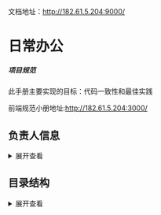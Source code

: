 文档地址：http://182.61.5.204:9000/

# 日常办公

##### 项目规范

此手册主要实现的目标：代码一致性和最佳实践

前端规范小册地址:http://182.61.5.204:3000/

## 负责人信息

<details>
<summary>展开查看</summary>
<pre><code>.
.
├── build                    
├── mock                      
├── public                    
│   │── favicon.ico           
│   └── index.html           
├── src                       
│   ├── api                    
│   ├── assets                
│   ├── components             
│   │   │   └── Activiti
│   │   │       └── Owner: zehua
│   ├── icons                
│   ├── layout
│   │   │   └── Owner: xxx               
│   ├── router                
│   ├── store                 
│   ├── utils                 
│   ├── vendor               
│   ├── views  
│   │   │   ├── invoice/
│   │   │   │   └── Owner: 陈龙庭
│   │   │   ├── workhandover/
│   │   │   │   └── Owner: 胡程勇
│   ├── App.vue               
│   ├── main.js               
│   └── permission.js         
├── tests                      
├── .env.xxx                   
├── .eslintrc.js             
├── .babelrc                   
├── .travis.yml              
├── vue.config.js            
├── postcss.config.js          
└── package.json              
</code></pre>
</details>

## 目录结构

<details>
<summary>展开查看</summary>
<pre><code>.
.
├── build                      # 构建相关
├── mock                       # 项目mock 模拟数据
├── public                     # 静态资源
│   │── favicon.ico            # favicon图标
│   └── index.html             # html模板
├── src                        # 源代码
│   ├── api                    # 所有请求
│   ├── assets                 # 主题 字体等静态资源
│   ├── components             # 全局公用组件
│   ├── icons                  # 项目所有 svg icons
│   ├── layout                 # 全局 layout
│   ├── router                 # 路由
│   ├── store                  # 全局 store管理
│   ├── utils                  # 全局公用方法
│   ├── vendor                 # 公用vendor
│   └── views                  # views 所有页面
│   │  ├── invoice             
│   │  │      └── 发票管理
|   │  └── workhandover
│   │  │      └── 工作交接
│   ├── App.vue                # 入口页面
│   ├── main.js                # 入口文件 加载组件 初始化等
│   └── permission.js          # 权限管理
├── tests                      # 测试
├── .env.xxx                   # 环境变量配置
├── .eslintrc.js               # eslint 配置项
├── .babelrc                   # babel-loader 配置
├── .travis.yml                # 自动化CI配置
├── vue.config.js              # vue-cli 配置
├── postcss.config.js          # postcss 配置
└── package.json               # package.json
</code></pre>
</details>
